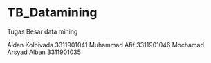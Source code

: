 # TB_Datamining
Tugas Besar data mining

Aldan Kolbivada 	    3311901041
Muhammad Afif		      3311901046
Mochamad Arsyad Alban	3311901035
